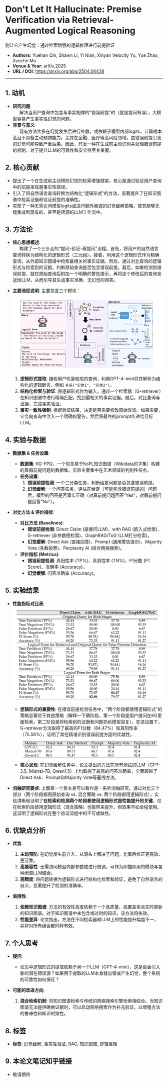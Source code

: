 # Don't Let It Hallucinate: Premise Verification via Retrieval-Augmented Logical Reasoning
别让它产生幻觉：通过检索增强的逻辑推理进行前提验证

- **Authors**: Yuehan Qin, Shawn Li, Yi Nian, Xinyan Velocity Yu, Yue Zhao, Xuezhe Ma
- **Venue & Year**: arXiv,2025 
- **URL / DOI**: https://arxiv.org/abs/2504.06438

---

## 1. 动机

- **研究问题**<br> `   `解决当用户查询中包含与事实相悖的“错误前提”时（就是提问有误），大模型容易产生事实性幻觉的问题。
- **背景与意义**<br> `   `现有方法大多在幻觉发生后进行补救，或依赖于模型内部logits，计算成本高且不具备主动预防能力。尤其在金融、医疗等高风险领域，由错误前提引发的幻觉可能导致严重后果。因此，开发一种在生成前主动识别并处理错误前提的机制，对于提升LLM的可靠性和安全性至关重要。

## 2. 核心贡献

- 提出了一个在生成前主动预防幻觉的检索增强框架，核心是通过验证用户查询中的前提来规避事实性错误。
- 引入了将自然语言查询转换为结构化“逻辑形式”的方法，显著提升了在知识图谱中检索证据和验证前提的准确性。
- 实现了一种无需访问模型logits或进行额外微调的幻觉缓解策略，使其能够无缝集成到现有的、甚至是闭源的LLM工作流中。

## 3. 方法论

- **核心思想概述**:
  <br> `   `构建了一个三步走的“提问-验证-再提问”流程。首先，将用户的自然语言查询转换为结构化的逻辑形式（三元组）。接着，利用这个逻辑形式作为精确查询，从外部知识图谱中检索最相关的事实证据。然后，通过对比查询的逻辑形式与检索到的证据，判断原始查询是否包含错误前提。最后，如果检测到错误前提，就在原始查询后附加一个明确的警告提示，再将这个修改后的查询发送给LLM，从而引导其生成事实准确、无幻觉的回答。
  
- **主要流程说明**:
  主要包含三个模块：
  ![f1](image25/f1.png)
  1.  **逻辑形式提取**: 接收用户叽里呱啦的查询，利用GPT-4-mini将其解析为结构化的逻辑断言，例如 `关系("实体1", "实体2")`。
  2.  **结构化检索与验证**: 将逻辑形式作为输入，通过一个检索器（G-retriever）在知识图谱中进行精确匹配，找到最相关的事实证据。随后，对比查询与证据，完成事实验证。
  3.  **事实一致性强制**: 根据验证结果，决定是否需要修改原始查询。如果需要，它会向查询中注入一个明确的警告，然后将最终的prompt传递给目标LLM。

## 4. 实验与数据 

- **数据集 & 任务设置**:
  - **数据集**: KG-FPQ，一个包含基于KoPL知识图谱（Wikidata的子集）构建的真假前提问题的数据集。实验主要集中在艺术领域的判别性任务。
  - **任务设置**:
    1.  **错误前提检测**: 一个二分类任务，判断给定问题是否包含错误前提。
    2.  **幻觉缓解**: 一个问答任务，评估在给定（可能包含错误前提的）问题后，模型的回答是否事实正确（对真前提问题回答“Yes”，对假前提问题回答“No”）。

- **对比方法 & 评价指标**:
  - **对比方法 (Baselines)**:
    - **错误前提检测**: Direct Claim (直接问LLM)、with RAG (嵌入式检索)、G-retriever (非参数图检索)、GraphRAG/ToG (LLM打分检索)。
    - **幻觉缓解**: Direct Ask (直接回答)、Prompt (通用警告提示)、Majority Vote (多数投票)、Perplexity AI (结合网络搜索)。
  - **评价指标 (Metrics)**:
    - **错误前提检测**: 真阳性率 (TP%)、真阴性率 (TN%)、F1分数 (F1 Score)、准确率 (Accuracy)。
    - **幻觉缓解**: 问答准确率 (Accuracy)。

## 5. 实验结果

- **性能指标对比表**:
  ![t1](image25/t1.png)
  - **逻辑形式的重要性**: 在错误前提检测任务中，“两个阶段都使用逻辑形式”的策略显著优于其他策略（解释一下俩阶段，第一个阶段是用户提问在KG里面检索，第二阶段是将检索到的证据和问题扔给模型回复）。在该设置下，G-retriever方法取得了最高的F1分数（84.47%）和真阳性率（75.56%），证明了其在精准识别错误前提方面的优越性。
  ![t2](image25/t2.png)
  - **核心发现**: 在幻觉缓解任务中，论文提出的方法在所有测试的LLM（GPT-3.5, Mistral-7B, Qwen1.5）上均取得了最高的问答准确率，全面超越了Direct Ask、Prompt和Majority Vote等基线方法。

- **消融研究要点**:
  上面第一个表本身可以看作是一系列消融研究。通过对比三个部分（两个阶段都用原始查询 vs. 混合策略 vs. 两个阶段都用逻辑形式），实验清晰地证明了**在检索和检测两个阶段都使用逻辑形式是性能提升的关键**。仅在检索阶段使用逻辑形式（混合策略）也能带来提升，但效果不如全程使用。这证明了逻辑形式在整个验证流程中的不可或缺性。

## 6. 优缺点分析 

- **优势**:
  1.  **主动预防**: 在幻觉发生前介入，从源头上解决了问题，比事后修正更高效、更可靠。
  2.  **高兼容性**: 无需访问模型内部参数或进行微调，可作为即插即用的模块与各种闭源LLM结合。
  3.  **高精度**: 将问题转换为逻辑形式进行结构化检索和验证，避免了自然语言的歧义，显著提升了检测的准确率。

- **局限性**:
  1.  **依赖知识图谱**: 方法的有效性高度依赖于一个高质量、高覆盖率且实时更新的知识图谱。对于知识图谱中未包含或过时的知识，该方法将失效。
  2.  **性能差异**: 论文指出，方法在不同检索器和LLM上的性能提升幅度不一，并非对所有组合都同样有效。

## 7. 个人思考 

- **疑问**:
  - 论文中逻辑形式的提取依赖于另一个LLM（GPT-4-mini），这是否会引入新的潜在错误源？如果用于提取的LLM本身就出错或产生幻觉，整个系统的可靠性如何保证？

- **可能的改进方向**:
  1.  **混合检索机制**: 将知识图谱检索与传统的网络搜索引擎检索相结合。当知识图谱无法提供确凿证据时，可以启动网络搜索作为补充验证，以增强方法的鲁棒性和知识时效性。

## 8. 标签

- **标签**: 幻觉缓解, 事实性验证, RAG, 知识图谱, 逻辑推理

## 9. 本论文笔记知乎链接
* 敬请期待